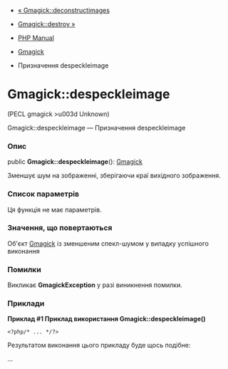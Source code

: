 - [« Gmagick::deconstructimages](gmagick.deconstructimages.md)
- [Gmagick::destroy »](gmagick.destroy.md)

- [PHP Manual](index.md)
- [Gmagick](class.gmagick.md)
- Призначення despeckleimage

# Gmagick::despeckleimage

(PECL gmagick \>u003d Unknown)

Gmagick::despeckleimage — Призначення despeckleimage

### Опис

public **Gmagick::despeckleimage**(): [Gmagick](class.gmagick.md)

Зменшує шум на зображенні, зберігаючи краї вихідного зображення.

### Список параметрів

Ця функція не має параметрів.

### Значення, що повертаються

Об'єкт [Gmagick](class.gmagick.md) із зменшеним спекл-шумом у випадку
успішного виконання

### Помилки

Викликає **GmagickException** у разі виникнення помилки.

### Приклади

**Приклад #1 Приклад використання **Gmagick::despeckleimage()****

` <?php/* ... */?> `

Результатом виконання цього прикладу буде щось подібне:

...
